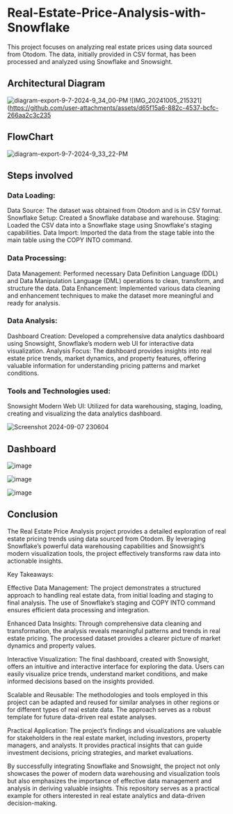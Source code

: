 # Real-Estate-Price-Analysis-with-Snowflake
This project focuses on analyzing real estate prices using data sourced from Otodom. The data, initially provided in CSV format, has been processed and analyzed using Snowflake and Snowsight.

## Architectural Diagram
![diagram-export-9-7-2024-9_34_00-PM](https://github.com/user-attachments/assets/45098cec-fb44-49fa-9f96-2944697e0897)
![IMG_20241005_215321](https://github.com/user-attachments/assets/d65f15a6-882c-4537-bcfc-266aa2c3c235
## FlowChart
![diagram-export-9-7-2024-9_33_22-PM](https://github.com/user-attachments/assets/8557b38f-7b61-4780-b39f-9648d4e18b14)


## Steps involved

<h3>Data Loading:</h3>

Data Source: The dataset was obtained from Otodom and is in CSV format.
Snowflake Setup: Created a Snowflake database and warehouse.
Staging: Loaded the CSV data into a Snowflake stage using Snowflake's staging capabilities.
Data Import: Imported the data from the stage table into the main table using the COPY INTO command.

<h3>Data Processing:</h3>

Data Management: Performed necessary Data Definition Language (DDL) and Data Manipulation Language (DML) operations to clean, transform, and structure the data.
Data Enhancement: Implemented various data cleaning and enhancement techniques to make the dataset more meaningful and ready for analysis.

<h3>Data Analysis:</h3>

Dashboard Creation: Developed a comprehensive data analytics dashboard using Snowsight, Snowflake’s modern web UI for interactive data visualization.
Analysis Focus: The dashboard provides insights into real estate price trends, market dynamics, and property features, offering valuable information for understanding pricing patterns and market conditions.

<h3>Tools and Technologies used:</h3>

Snowsight Modern Web UI: Utilized for data warehousing, staging, loading, creating and visualizing the data analytics dashboard.

![Screenshot 2024-09-07 230604](https://github.com/user-attachments/assets/d167e8a3-d10a-43f1-9eb5-45646c7a11ec)

## Dashboard
![image](https://github.com/user-attachments/assets/6c11f8cd-9dfa-4fbf-9b5d-f2be71160394)

![image](https://github.com/user-attachments/assets/e06c6c89-7f7c-477e-914a-c5574840787e)

![image](https://github.com/user-attachments/assets/4d90577e-23c2-4719-84af-a2063ce6a63e)


## Conclusion
The Real Estate Price Analysis project provides a detailed exploration of real estate pricing trends using data sourced from Otodom. By leveraging Snowflake’s powerful data warehousing capabilities and Snowsight’s modern visualization tools, the project effectively transforms raw data into actionable insights.

Key Takeaways:

Effective Data Management: The project demonstrates a structured approach to handling real estate data, from initial loading and staging to final analysis. The use of Snowflake’s staging and COPY INTO command ensures efficient data processing and integration.

Enhanced Data Insights: Through comprehensive data cleaning and transformation, the analysis reveals meaningful patterns and trends in real estate pricing. The processed dataset provides a clearer picture of market dynamics and property values.

Interactive Visualization: The final dashboard, created with Snowsight, offers an intuitive and interactive interface for exploring the data. Users can easily visualize price trends, understand market conditions, and make informed decisions based on the insights provided.

Scalable and Reusable: The methodologies and tools employed in this project can be adapted and reused for similar analyses in other regions or for different types of real estate data. The approach serves as a robust template for future data-driven real estate analyses.

Practical Application: The project’s findings and visualizations are valuable for stakeholders in the real estate market, including investors, property managers, and analysts. It provides practical insights that can guide investment decisions, pricing strategies, and market evaluations.

By successfully integrating Snowflake and Snowsight, the project not only showcases the power of modern data warehousing and visualization tools but also emphasizes the importance of effective data management and analysis in deriving valuable insights. This repository serves as a practical example for others interested in real estate analytics and data-driven decision-making.


